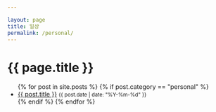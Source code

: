 ```yaml
---

layout: page
title: 일상
permalink: /personal/
---
```


<h1>{{ page.title }}</h1>

<ul>
  {% for post in site.posts %}
    {% if post.category == "personal" %}
      <li>
        <a href="{{ post.url }}">{{ post.title }}</a>
        <small>{{ post.date | date: "%Y-%m-%d" }}</small>
      </li>
    {% endif %}
  {% endfor %}
</ul>
